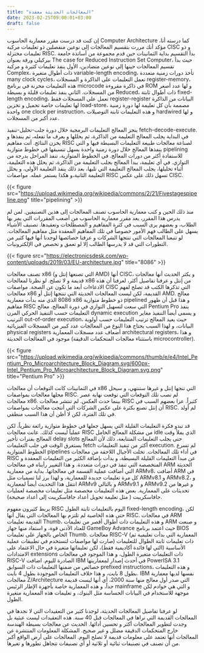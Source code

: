 ```yaml
---
title: "المعالجات الحديثة معقدة"
date: 2023-02-25T09:00:01+03:00
draft: false
---
```


إن كنت قد درست مقرر معمارية الحاسوب Computer Architecture كما درسته أنا، مؤكد أنك مررت بتقسيم المعالجات إلى نوعين منفصلين ذو تعليمات مركبة CISC و ذو تعليمات مختزلة RISC. بدأ التقسيم بداية الثمانينات حين قدم مجموعة من أساتذة حامعة بيركيلي ورقة بعنوان The case for Reduced Instruction Set Computer، حيث بدأ تقسيم المعالجات حينها إلى نوعين متضادين، الأول ينفذ تعليمات كثيرة و مركبة Complex، ذات أطوال متغيرة variable-length encoding، تأخذ دورات زمنية متعددة many clock cycles، تعمل التعليمات على الذاكرة و المسجلات register-memory، هذه التعليمات مخزنة في برنامج microcode في ذاكرة مقروءة ROM و لها عدد أصغر من المسجلات. الثاني ينفذ تعليمات قليلة و بسيطة Reduced، ذات أطوال ثابتة fixed-length encoding، تعمل على المسجلات فقط register-register البيانات من الذاكرة لها تعليمات خاصة تحميل و تخزين load-store، مصممة بأن كل تعليمة لها دورة زمنية واحدة one clock per instruction، و هذه التعليمات ثابتة التوصيلات hardwired و لها عدد أكبر من المسجلات.

ينجز المعالج التعليمات البرمجية خلال دورة جلب-تحليل-تنفيذ fetch-decode-execute. في البداية يجلب المعالج التعليمة من الذاكرة، ثم يحللها و يعرف ما تفعله، ثم ينفذها و يخزن النتائج. أتت مفاهيم RISC لصناعة معالجات طبيعة التعليمات البسيطة فيها و التي ينفذها المعالج خلال دورة زمنية واحدة يسهل تنسيقها في خطوط متوازية pipelining للاستفادة أكثر من دورات المعالج. في الخطوط المتوازية، تنفذ المراحل بدرجة من التوازي. في أي تعليمة، يبدأ المعالج بجلب التعليمة من الذاكرة، ثم يحلل هذه التعليمة، أثناء تحليلها، يجلب المعالج التعليمة التي تليها، بعد ذلك ينفذ التعليمة الأولى، و يحلل التعليمة الثانية،و هكذا يستمر عمله. مواصفات RISC تسهل ذلك على عكس CISC.

{{< figure src="https://upload.wikimedia.org/wikipedia/commons/2/21/Fivestagespipeline.png" title="pipelining" >}}

منذ ذلك الحين و كتب معمارية الحاسوب تصنف المعالجات إلى هذين التصنيفين. لمن لم يدرس هذا المقرر، يعد مقرر معمارية الحاسوب من أصعب المقررات التي يمر بها الطلاب، و بعضهم يرى السبب في كثرة المفاهيم و المصطلحات وتعقيدها. تصنيف الأشياء يسهل على الطالب فهم الأمور خصوصاً في تلك المفاهيم المعقدة مثل مفاهيم المعالجات. لو تتبعنا المعالجات التي تنتجها الشركات و عرفنا خصائصها لوجدنا أنها فيها كثير من التطورات التي قد لا يدرسها الطالب إلا لو تعمق و تخصص في الإلكترونيات.

 {{< figure src="https://electronicsdesk.com/wp-content/uploads/2019/03/EU-architecture.jpg"  title="8086" >}}

تصنف معالجات x86 (التي تصنعها إنتل و AMD) أنها CISC، و يكثر الحديث أنها معالجات قديمة و لا تصلح. لو نظرنا لمعالجات x86 من إنتل و عرفنا تفاصيل أكثر، لعرفنا أن هذه الادعاءات أبعد ما تكون عن الصحة. مواصفات CISC التي تذكرها الكتب قد تصلح لفهم معالجات x86 القديمة، لكن ليست المعالجات الحديثة التي تنتجها إنتل أو AMD. معالج 8086 الذي منه بدأت معمارية x86 ذو خطوط متوازية pipelined و هذا قبل أن ظهور مفاهيم RISC التي سعت لتسهيل التوازي في دورة المعالج. معالج Pentium Pro ينفذ التعليمات حسب التنفيذ الحركي المرن dynamic execution و يسمى أيضاً التنفيذ مغاير الترتيب out-of-order execution، حيث يعيد المعالج ترتيب التعليمات حسب أولوية البيانات، و لهذا السبب يحتاج هذا النوع من المعالجات عدد كبير من المسجلات الفيزيائية physical registers أضعاف عدد مسجلات المعمارية architectural registers، و هذا موجود في المعالجات الحديثة (باستثناء معالجات المتحكمات الدقيقة microcontroller).

 {{< figure src="https://upload.wikimedia.org/wikipedia/commons/thumb/e/e4/Intel_Pentium_Pro_Microarchitecture_Block_Diagram.svg/600px-Intel_Pentium_Pro_Microarchitecture_Block_Diagram.svg.png"  title="Pentium Pro" >}}

في الثمانينات كانت التوقعات أن معالجات x86 التي تنجها إنتل و غيرها ستنتهي، و سيحل محلها معالجات بمواصفات RISC. لم تصب تلك التوقعات التي توقعت نهاية عصر معالجات x86. بينما حدث العكس. لم تنتشر معالجات RISC كثيراً. عزا بعضهم السبب في أن إنتل تصنع بكثرة على عكس الشركات التي أنتجت معالجات بمواصفات RISC. لم أولد في تلك الفترة، لكن لا أظن أن هذا السبب منطقي.

 قد تبدو فكرة التعليمات القليلة التي يسهل جعلها في خطوط متوازية رائعة نظرياً، لكن عملياً ليست كذلك. عانت معالجات RISC من مشكلة المعالج الخامل idle الذي يملأ وقت المعالج بفترات تأخير delay slots حتى يجلب التعليمات المتتابعة، ذلك لأن المعالج يستغرق الوقت في جلب التعليمات fetch أكثر من تنفيذ التعليمات execution. لم تسرع الخطوط المتوازية pipelines في أداء تلك المعالجات. تخلت الأجيال اللاحقة من معالجات RISC عن مبدأ التعليمات القليلة البسيطة، و بدأت بإضافة الكثير من التعليمات المعقدة و المتخصصة التي تنفذ في دورات متعددة. و هذا التغيير رأيناه في معالجات ARM  الحديثة التي أضافت عملية القسمة في معالجاتها. بداية من معمارية ARMv8، أضافت ARM في كل مرة تعليمات جديدة للمعمارية، و لهذا برز لنا تسميات مثل ARMv8.1 و ARMv8.2، و انتقل هذا التحديث أيضاً لمعمارية ARMv9 و بالتالي ARMv9.1 و ARMv9.2 و غيرها من تحديثات على المعمارية. بعض هذه التعليمات مخصصة مثل تعليمات مخصصة لعمليات جافاسكريبت ( مثل تعليمة تحويل أعداد جافاسكريبت إلى أعداد صحيحة).

يربط كثيرون مفهوم RISC اليوم بالتعليمات ثابتة الطول fixed-length encoding، لكن حتى هذه الخاصية لم تلتزم بها المعالجات التي يقال أنها RISC. في معالجات ARM القديمة تعليمات Thumb، و هذه التعليمات ذات أطوال أقصر من تعليمات ARM و صنعت للعتاد الأدنى قوة، و استفاد منها جهاز GameBoy Advance حيث اعتمد برنامج BIOS الخاص بالجهاز على تعليمات Thumb. معالجات RISC-V (المعمارية التي بدأت تعليمية ثم صارت لها مواصفات لتستخدم في تطبيقات عملية) ذات تعليمات ثابتة الطوال للتعليمات الأساسية (التي لها فائدة أكاديمية فقط)، لكن تعليماتها متغيرة في حال الاعتماد على الامتدادات extensions ذات التعليمات متغيرة الطول، و هذا الموجود في معالجات RISC-V الصادرة لليوم. اضافت IBM في أحدث إصدار لمعماريتها PowerISA 3.1 خصائص من ضمنها التعليمات ذات السوابق prefixed instructions، و هذه التعليمات بطول 8 بايت، و هذا خلاف التعليمات الموجودة بطول 4 بايت. IBM نفسها لديها معمارية معالجات Z/Architecture  التي صدر أول معالج منها سنة 2000، أي أنها ليست قديمة جداً، و هذه المعمارية خاصة بأجهزة الإطار الرئيس mainframe و التي هي خوادم لكن موجهة للاستخدام في البيانات الحساسة مثل البنوك، و تعليمات هذه المعمارية متغيرة الطول.

لو عرفنا تفاصيل المعالجات الحديثة، لوجدنا كثير من التعقيدات التي لا نجدها في المعالجات القديمة التي نراها في المعالجات قبل 40 سنة. هذه التعقيدات ليست عبثية بل وجدت لتطوير المعالجات أكثر و تحسين أدائها. الحديث عن معالجات بسيطة الهندسة خارج المتحكمات الدقيقة مضلل و غير صحيح. المشكلة المعلومات المنتشرة عن المعالجات أنها تعتمد على معلومات قديمة لا تصلح اليوم. المعالجات على أرض الواقع أكبر من أن تصنف في تصنيفات ثنائية أو ثلاثية أو أي تصنيفات تتجاهل تطورها و تغيرها.